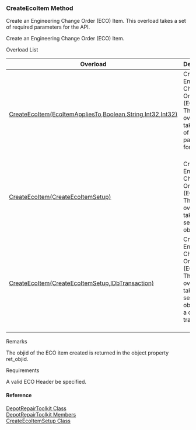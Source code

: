 ﻿### CreateEcoItem Method

Create an Engineering Change Order (ECO) Item. This overload takes a set of required parameters for the API.

Create an Engineering Change Order (ECO) Item.

Overload List

| Overload | Description |
| --- | --- |
| [CreateEcoItem(EcoItemAppliesTo,Boolean,String,Int32,Int32)](FChoice.Toolkits.Clarify~FChoice.Toolkits.Clarify.DepotRepair.DepotRepairToolkit~CreateEcoItem(EcoItemAppliesTo,Boolean,String,Int32,Int32).md) | Create an Engineering Change Order (ECO) Item. This overload takes a set of required parameters for the API.   |
| [CreateEcoItem(CreateEcoItemSetup)](FChoice.Toolkits.Clarify~FChoice.Toolkits.Clarify.DepotRepair.DepotRepairToolkit~CreateEcoItem(CreateEcoItemSetup).md) | Create an Engineering Change Order (ECO) Item. This overload takes a setup object.   |
| [CreateEcoItem(CreateEcoItemSetup,IDbTransaction)](FChoice.Toolkits.Clarify~FChoice.Toolkits.Clarify.DepotRepair.DepotRepairToolkit~CreateEcoItem(CreateEcoItemSetup,IDbTransaction).md) | Create an Engineering Change Order (ECO) Item. This overload takes a setup object and a database transaction.   |

Remarks

The objid of the ECO item created is returned in the object property ret_objid.

Requirements

A valid ECO Header be specified.



#### Reference

[DepotRepairToolkit Class](FChoice.Toolkits.Clarify~FChoice.Toolkits.Clarify.DepotRepair.DepotRepairToolkit.md)  
[DepotRepairToolkit Members](FChoice.Toolkits.Clarify~FChoice.Toolkits.Clarify.DepotRepair.DepotRepairToolkit_members.md)  
[CreateEcoItemSetup Class](FChoice.Toolkits.Clarify~FChoice.Toolkits.Clarify.DepotRepair.CreateEcoItemSetup.md)